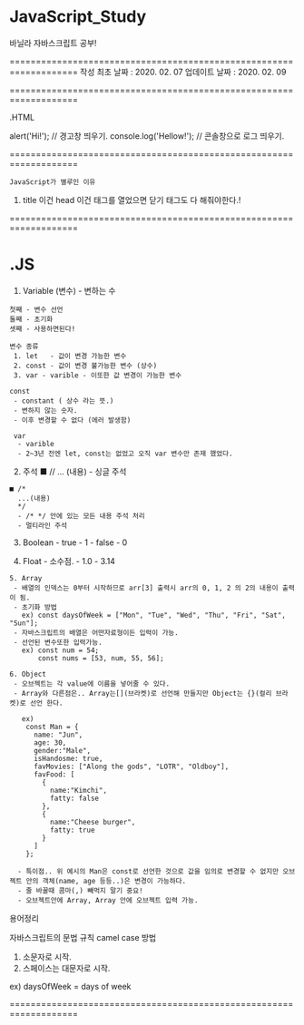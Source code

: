 # JavaScript_Study
바닐라 자바스크립트 공부!

===================================================================
작성 최초 날짜 : 2020. 02. 07
업데이트 날짜 : 2020. 02. 09

===================================================================

 .HTML

alert('Hi!');            // 경고창 띄우기.
console.log('Hellow!');  // 콘솔창으로 로그 띄우기.

===================================================================

    JavaScript가 별루인 이유
 1. title 이건 head 이건 태그를 열었으면 닫기 태그도 다 해줘야한다.!
 
===================================================================

 .JS
===================================================================

   1.  Variable (변수)
    - 변하는 수

    첫째 - 변수 선언 
    둘째 - 초기화
    셋째 - 사용하면된다!

    변수 종류
     1. let   - 값이 변경 가능한 변수
     2. const - 값이 변경 불가능한 변수 (상수) 
     3. var - varible - 이또한 값 변경이 가능한 변수

    const
     - constant ( 상수 라는 뜻.)
     - 변하지 않는 숫자.
     - 이후 변경할 수 없다 (에러 발생함)

     var
      - varible
      - 2~3년 전엔 let, const는 없었고 오직 var 변수만 존재 했었다.

   2. 주석
    ■ // ... (내용)  - 싱글 주석

    ■ /*       
      ...(내용)  
      */   
      - /* */ 안에 있는 모든 내용 주석 처리
      - 멀티라인 주석

   3. Boolean
    - true - 1
    - false - 0

   4. Float
    - 소수점.
    - 1.0
    - 3.14

    5. Array
     - 배열의 인덱스는 0부터 시작하므로 arr[3] 출력시 arr의 0, 1, 2 의 2의 내용이 출력이 됨.
     - 초기화 방법 
       ex) const daysOfWeek = ["Mon", "Tue", "Wed", "Thu", "Fri", "Sat", "Sun"];
     - 자바스크립트의 배열은 어떤자료형이든 입력이 가능.
     - 선언된 변수또한 입력가능.
       ex) const num = 54;
           const nums = [53, num, 55, 56];   

    6. Object
     - 오브젝트는 각 value에 이름을 넣어줄 수 있다. 
     - Array와 다른점은.. Array는[](브라켓)로 선언해 만들지만 Object는 {}(컬리 브라켓)로 선언 한다.

       ex)
        const Man = {
          name: "Jun",
          age: 30,
          gender:"Male",
          isHandosme: true,
          favMovies: ["Along the gods", "LOTR", "Oldboy"],
          favFood: [
            {
              name:"Kimchi", 
              fatty: false
            }, 
            {
              name:"Cheese burger", 
              fatty: true
            }
          ]
        };

      - 특이점.. 위 예시의 Man은 const로 선언한 것으로 값을 임의로 변경할 수 없지만 오브젝트 안의 객체(name, age 등등..)은 변경이 가능하다.
      - 줄 바꿀때 콤마(,) 빼먹지 말기 중요!
      - 오브젝트안에 Array, Array 안에 오브젝트 입력 가능.



용어정리

자바스크립트의 문법 규칙
 camel case 방법
 1. 소문자로 시작.
 2. 스페이스는 대문자로 시작.

 ex) daysOfWeek = days of week

===================================================================